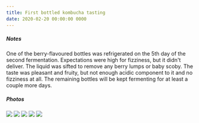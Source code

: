 ```yaml
---
title: First bottled kombucha tasting
date: 2020-02-20 00:00:00 0000
---
```


##### Notes

One of the berry-flavoured bottles was refrigerated on the 5th day of the second fermentation. Expectations
were high for fizziness, but it didn't deliver. The liquid was sifted to remove any berry lumps or baby scoby.
The taste was pleasant and fruity, but not enough acidic component to it and no fizziness at all. The remaining
bottles will be kept fermenting for at least a couple more days.

##### Photos 

<img data-src="https://github.com/JakubStas/coldone.github.io/raw/master/assets/images/2020-02-20/01.jpeg" class="lazyload" src="https://github.com/JakubStas/coldone.github.io/raw/master/assets/images/placeholder-image.png">

<img data-src="https://github.com/JakubStas/coldone.github.io/raw/master/assets/images/2020-02-20/02.jpeg" class="lazyload" src="https://github.com/JakubStas/coldone.github.io/raw/master/assets/images/placeholder-image.png">

<img data-src="https://github.com/JakubStas/coldone.github.io/raw/master/assets/images/2020-02-20/03.gif" class="lazyload" src="https://github.com/JakubStas/coldone.github.io/raw/master/assets/images/placeholder-image.png">

<img data-src="https://github.com/JakubStas/coldone.github.io/raw/master/assets/images/2020-02-20/04.jpeg" class="lazyload" src="https://github.com/JakubStas/coldone.github.io/raw/master/assets/images/placeholder-image.png">

<img data-src="https://github.com/JakubStas/coldone.github.io/raw/master/assets/images/2020-02-20/05.jpeg" class="lazyload" src="https://github.com/JakubStas/coldone.github.io/raw/master/assets/images/placeholder-image.png">
